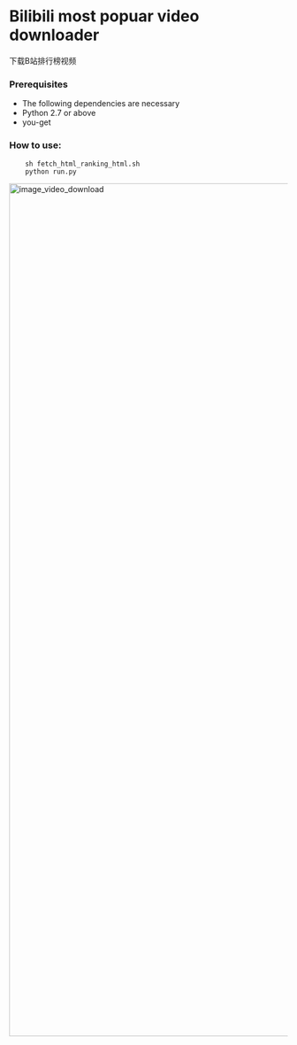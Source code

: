 # Bilibili most popuar video downloader
下载B站排行榜视频

### Prerequisites
* The following dependencies are necessary
* Python 2.7 or above
* you-get

### How to use:
```
    sh fetch_html_ranking_html.sh
    python run.py
```

<img width="1541" alt="image_video_download" src="https://user-images.githubusercontent.com/14320144/60213613-8a8e9200-986c-11e9-8db0-56e0b060b66c.png">
